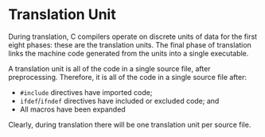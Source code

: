 # Translation Unit

During translation, C compilers operate on discrete units of data for the first eight phases: these are the translation units. The final phase of translation links the machine code generated from the units into a single executable.

A translation unit is all of the code in a single source file, after preprocessing. Therefore, it is all of the code in a single source file after:
* `#include` directives have imported code;
* `ifdef`/`ifndef` directives have included or excluded code; and
* All macros have been expanded

Clearly, during translation there will be one translation unit per source file.

